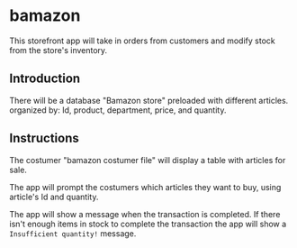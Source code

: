 # bamazon
This storefront app will take in orders from customers and modify stock from the store's inventory.

## Introduction
There will be a database "Bamazon store" preloaded with different articles. organized by: Id, product, department, price, and quantity.

## Instructions
The costumer "bamazon costumer file" will display a table with articles for sale.

The app will prompt the costumers which articles they want to buy, using article's Id and quantity.

The app will show a message when the transaction is completed. If there isn't enough items in stock to complete the transaction the app will show a `Insufficient quantity!` message.